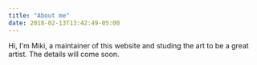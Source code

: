 ```yaml
---
title: "About me"
date: 2018-02-13T13:42:49-05:00
---
```


Hi, I'm Miki, a maintainer of this website and studing the art to be a great artist. The details will come soon.

